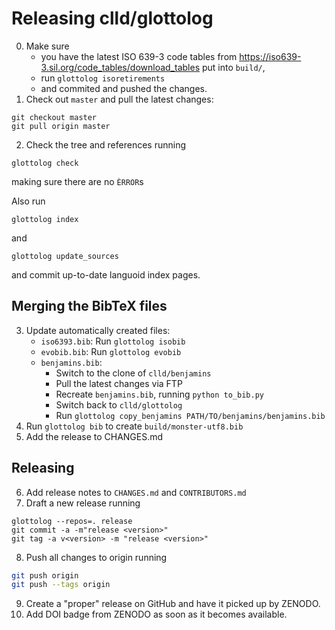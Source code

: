 
Releasing clld/glottolog
========================

0. Make sure 
   - you have the latest ISO 639-3 code tables from 
     https://iso639-3.sil.org/code_tables/download_tables
     put into `build/`,
   - run `glottolog isoretirements`
   - and commited and pushed the changes.
1. Check out `master` and pull the latest changes:
```
git checkout master
git pull origin master
```
2. Check the tree and references running
```
glottolog check
```
making sure there are no `ÈRROR`s

Also run
```
glottolog index
```
and
```
glottolog update_sources
```
and commit up-to-date languoid index pages.


Merging the BibTeX files
------------------------

3. Update automatically created files:
   - `iso6393.bib`: Run `glottolog isobib`
   - `evobib.bib`: Run `glottolog evobib`
   - `benjamins.bib`:
     - Switch to the clone of `clld/benjamins`
     - Pull the latest changes via FTP 
     - Recreate `benjamins.bib`, running `python to_bib.py`
     - Switch back to `clld/glottolog`
     - Run `glottolog copy_benjamins PATH/TO/benjamins/benjamins.bib`
4. Run `glottolog bib` to create `build/monster-utf8.bib`
5. Add the release to CHANGES.md

Releasing
---------

6. Add release notes to `CHANGES.md` and `CONTRIBUTORS.md`
7. Draft a new release running
```
glottolog --repos=. release
git commit -a -m"release <version>"
git tag -a v<version> -m "release <version>"
```
8. Push all changes to origin running
```bash
git push origin
git push --tags origin
```
9. Create a "proper" release on GitHub and have it picked up by ZENODO.
10. Add DOI badge from ZENODO as soon as it becomes available.

